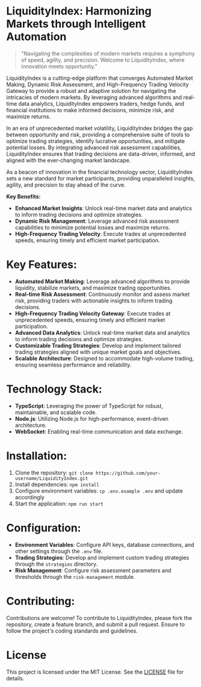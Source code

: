 <!-- LiquidityIndex_20250803013407_5761 -->

# LiquidityIndex: Harmonizing Markets through Intelligent Automation
> "Navigating the complexities of modern markets requires a symphony of speed, agility, and precision. Welcome to LiquidityIndex, where innovation meets opportunity."

LiquidityIndex is a cutting-edge platform that converges Automated Market Making, Dynamic Risk Assessment, and High-Frequency Trading Velocity Gateway to provide a robust and adaptive solution for navigating the intricacies of modern markets. By leveraging advanced algorithms and real-time data analytics, LiquidityIndex empowers traders, hedge funds, and financial institutions to make informed decisions, minimize risk, and maximize returns.

In an era of unprecedented market volatility, LiquidityIndex bridges the gap between opportunity and risk, providing a comprehensive suite of tools to optimize trading strategies, identify lucrative opportunities, and mitigate potential losses. By integrating advanced risk assessment capabilities, LiquidityIndex ensures that trading decisions are data-driven, informed, and aligned with the ever-changing market landscape.

As a beacon of innovation in the financial technology sector, LiquidityIndex sets a new standard for market participants, providing unparalleled insights, agility, and precision to stay ahead of the curve.

**Key Benefits:**

* **Enhanced Market Insights**: Unlock real-time market data and analytics to inform trading decisions and optimize strategies.
* **Dynamic Risk Management**: Leverage advanced risk assessment capabilities to minimize potential losses and maximize returns.
* **High-Frequency Trading Velocity**: Execute trades at unprecedented speeds, ensuring timely and efficient market participation.

# Key Features:

* **Automated Market Making**: Leverage advanced algorithms to provide liquidity, stabilize markets, and maximize trading opportunities.
* **Real-time Risk Assessment**: Continuously monitor and assess market risk, providing traders with actionable insights to inform trading decisions.
* **High-Frequency Trading Velocity Gateway**: Execute trades at unprecedented speeds, ensuring timely and efficient market participation.
* **Advanced Data Analytics**: Unlock real-time market data and analytics to inform trading decisions and optimize strategies.
* **Customizable Trading Strategies**: Develop and implement tailored trading strategies aligned with unique market goals and objectives.
* **Scalable Architecture**: Designed to accommodate high-volume trading, ensuring seamless performance and reliability.

# Technology Stack:

* **TypeScript**: Leveraging the power of TypeScript for robust, maintainable, and scalable code.
* **Node.js**: Utilizing Node.js for high-performance, event-driven architecture.
* **WebSocket**: Enabling real-time communication and data exchange.

# Installation:

1. Clone the repository: `git clone https://github.com/your-username/LiquidityIndex.git`
2. Install dependencies: `npm install`
3. Configure environment variables: `cp .env.example .env` and update accordingly
4. Start the application: `npm run start`

# Configuration:

* **Environment Variables**: Configure API keys, database connections, and other settings through the `.env` file.
* **Trading Strategies**: Develop and implement custom trading strategies through the `strategies` directory.
* **Risk Management**: Configure risk assessment parameters and thresholds through the `risk-management` module.

# Contributing:

Contributions are welcome! To contribute to LiquidityIndex, please fork the repository, create a feature branch, and submit a pull request. Ensure to follow the project's coding standards and guidelines.

# License

This project is licensed under the MIT License. See the [LICENSE](LICENSE) file for details.